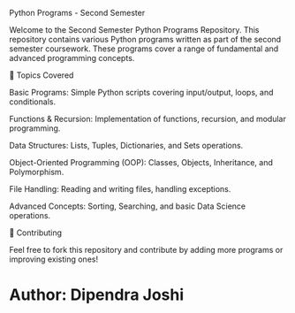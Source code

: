 Python Programs - Second Semester

Welcome to the Second Semester Python Programs Repository. This repository contains various Python programs written as part of the second semester coursework. These programs cover a range of fundamental and advanced programming concepts.

📌 Topics Covered

Basic Programs: Simple Python scripts covering input/output, loops, and conditionals.

Functions & Recursion: Implementation of functions, recursion, and modular programming.

Data Structures: Lists, Tuples, Dictionaries, and Sets operations.

Object-Oriented Programming (OOP): Classes, Objects, Inheritance, and Polymorphism.

File Handling: Reading and writing files, handling exceptions.

Advanced Concepts: Sorting, Searching, and basic Data Science operations.

🤝 Contributing

Feel free to fork this repository and contribute by adding more programs or improving existing ones!

# Author: Dipendra Joshi

